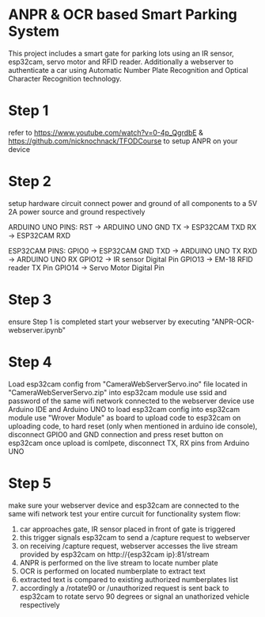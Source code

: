 # ANPR & OCR based Smart Parking System
This project includes a smart gate for parking lots using an IR sensor, esp32cam, servo motor and RFID reader. 
Additionally a webserver to authenticate a car using Automatic Number Plate Recognition and Optical Character Recognition technology.

# Step 1
refer to 
https://www.youtube.com/watch?v=0-4p_QgrdbE &
https://github.com/nicknochnack/TFODCourse
to setup ANPR on your device

# Step 2
setup hardware circuit
connect power and ground of all components to a 5V 2A power source and ground respectively

ARDUINO UNO PINS:
RST -> ARDUINO UNO GND
TX -> ESP32CAM TXD
RX -> ESP32CAM RXD

ESP32CAM PINS:
GPIO0 -> ESP32CAM GND
TXD -> ARDUINO UNO TX
RXD -> ARDUINO UNO RX
GPIO12 -> IR sensor Digital Pin
GPIO13 -> EM-18 RFID reader TX Pin
GPIO14 -> Servo Motor Digital Pin

# Step 3
ensure Step 1 is completed
start your webserver by executing "ANPR-OCR-webserver.ipynb"

# Step 4
Load esp32cam config from "CameraWebServerServo.ino" file located in "CameraWebServerServo.zip" into esp32cam module
use ssid and password of the same wifi network connected to the webserver device
use Arduino IDE and Arduino UNO to load esp32cam config into esp32cam module
use "Wrover Module" as board to upload code to esp32cam
on uploading code, to hard reset (only when mentioned in arduino ide console), disconnect GPIO0 and GND connection and press reset button on esp32cam
once upload is comlpete, disconnect TX, RX pins from Arduino UNO

# Step 5
make sure your webserver device and esp32cam are connected to the same wifi network
test your entire curcuit for functionality
system flow:
1. car approaches gate, IR sensor placed in front of gate is triggered
2. this trigger signals esp32cam to send a /capture request to webserver
3. on receiving /capture request, webserver accesses the live stream provided by esp32cam on http://{esp32cam ip}:81/stream
4. ANPR is performed on the live stream to locate number plate
5. OCR is performed on located numberplate to extract text
6. extracted text is compared to existing authorized numberplates list
7. accordingly a /rotate90 or /unauthorized request is sent back to esp32cam to rotate servo 90 degrees or signal an unathorized vehicle respectively
